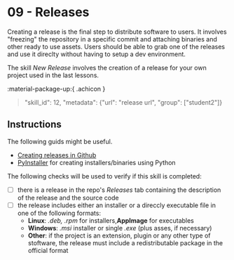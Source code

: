 # 09 - Releases

Creating a release is the final step to distribute software to users. It involves "freezing" the repository in a specific commit and attaching binaries and other ready to use assets. Users should be able to grab one of the releases and use it direclty without having to setup a dev environment. 

The skill *New Release* involves the creation of a release for your own project used in the last lessons. 


:material-package-up:{ .achicon }

> "skill_id": 12, "metadata": {"url": "release url", "group": ["student2"]}



## Instructions

The following guids might be useful.

- [Creating releases in Github](https://docs.github.com/en/repositories/releasing-projects-on-github/managing-releases-in-a-repository)
- [PyInstaller](https://pyinstaller.org/en/stable/) for creating installers/binaries using Python

The following checks will be used to verify if this skill is completed:

- [ ] there is a release in the repo's *Releases* tab containing the description of the release and the source code
- [ ] the release includes either an installer or a direccly executable file in one of the following formats:
    - **Linux**: *.deb, .rpm* for installers,**AppImage** for executables
    - **Windows**: *.msi* installer or single *.exe* (plus asses, if necessary)
    - **Other**: if the project is an extension, plugin or any other type of stoftware, the release must include a redistributable package in the official format


